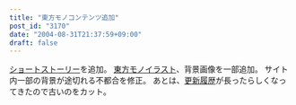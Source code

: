 ```yaml
---
title: "東方モノコンテンツ追加"
post_id: "3170"
date: "2004-08-31T21:37:59+09:00"
draft: false
---
```



[ショートストーリー](/?tag=reimu+contrafactum)を追加。 [東方モノイラスト](/3169)、背景画像を一部追加。 サイト内一部の背景が途切れる不都合を修正。 あとは、[更新履歴](/category/release)が長ったらしくなってきたので古いのをカット。
